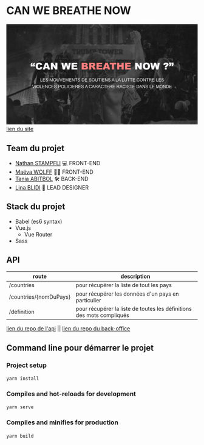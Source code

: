 # CAN WE BREATHE NOW
![](./readme-assets/cover.png)
[lien du site](https://canwebreathenow.netlify.app/)


## Team du projet

- [Nathan STAMPFLI](https://github.com/Nstampfli) 💻 FRONT-END 
- [Maëva WOLFF](https://github.com/MaevaWolff) 🖖🏻 FRONT-END
- [Tania ABITBOL](https://github.com/tania-abitbol) 🛠 BACK-END
- [Lina BLIDI](https://dribbble.com/linablidi) 💄 LEAD DESIGNER


## Stack du projet

- Babel (es6 syntax)
- Vue.js
  - Vue Router
- Sass

## API

| route      | description      |
| ---      | ---      |
| /countries        | pour récupérer la liste de tout les pays |
| /countries/{nomDuPays}        | pour récupérer les données d'un pays en particulier |
| /definition       | pour récupérer la liste de toutes les définitions des mots compliqués |

[lien du repo de l'api](https://github.com/Projet-fin-annee/API) || [lien du repo du back-office](https://github.com/Projet-fin-annee/back-office)

## Command line pour démarrer le projet

### Project setup
```
yarn install
```

### Compiles and hot-reloads for development
```
yarn serve
```

### Compiles and minifies for production
```
yarn build
```
